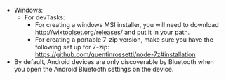 
* Windows:
  * For devTasks:
    * For creating a windows MSI installer, you will need to download http://wixtoolset.org/releases/ and put it in your path.
    * For creating a portable 7-zip version, make sure you have the following set up for 7-zip: https://github.com/quentinrossetti/node-7z#installation
* By default, Android devices are only discoverable by Bluetooth when you open the Android Bluetooth settings on the device.


